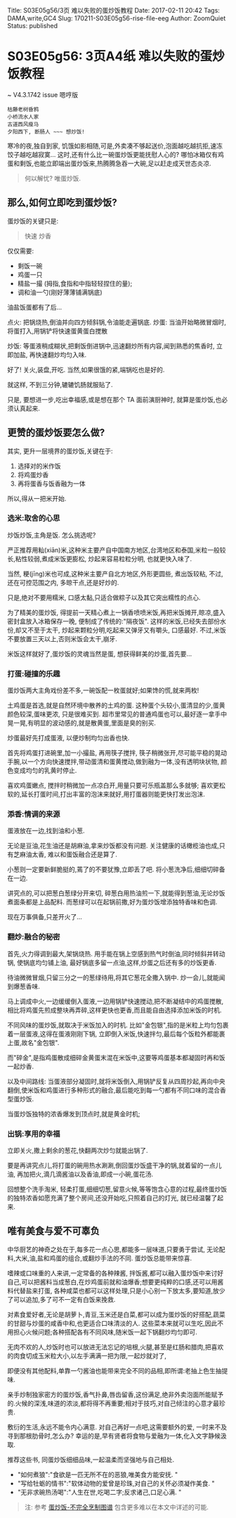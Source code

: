 Title: S03E05g56/3页 难以失败的蛋炒饭教程
Date: 2017-02-11 20:42
Tags: DAMA,write,GC4
Slug: 170211-S03E05g56-rise-file-eeg
Author: ZoomQuiet
Status: published

# S03E05g56: 3页A4纸 难以失败的蛋炒饭教程

~ V4.3.1742 issue 嗯哼版

    枯藤老树昏鸦
    小桥流水人家
    古道西风瘦马
    夕阳西下, 断肠人 ~~~ 想炒饭!

寒冷的夜,独自到家, 饥饿如影相随,可是,外卖凑不够起送价,泡面越吃越抗拒,速冻饺子越吃越寂寞…
这时,还有什么比一碗蛋炒饭更能抚慰人心的?
哪怕冰箱仅有鸡蛋和剩饭,也能立即端出蛋炒饭来,热腾腾急吞一大碗,足以赶走成天世态炎凉. 

> 何以解忧? 唯蛋炒饭.

## 那么,如何立即吃到蛋炒饭?

蛋炒饭的关键只是:

> 快速
> 炒香 

仅仅需要:

- 剩饭一碗
- 鸡蛋一只
- 精盐一撮 (拇指,食指和中指轻轻捏住的量);
- 调和油一勺(刚好薄薄铺满锅底)

油盐饭蛋都有了后...

点火: 把锅烧热,倒油并向四方倾斜锅,令油能走遍锅底. 
炒蛋: 当油开始略微冒烟时,将蛋打入,用锅铲将快速蛋黄蛋白搅散 

炒饭: 等蛋液稍成糊状,把剩饭倒进锅中,迅速翻炒所有内容,闻到熟悉的焦香时, 立即加盐, 再快速翻炒均匀入味. 

好了! 关火,装盘,开吃. 当然,如果很饿的紧,端锅吃也是好的. 

就这样, 不到三分钟,辘辘饥肠就服贴了.

只是, 要想进一步,吃出幸福感,或是想在那个 TA 面前演厨神时,
就算是蛋炒饭,也必须认真起来.

## 更赞的蛋炒饭要怎么做?

其实, 更升一层境界的蛋炒饭,关键在于:

1. 选择对的米作饭
2. 将鸡蛋炒香
3. 再将蛋香与饭香融为一体

所以,得从一把米开始. 

### 选米:取舍的心思

炒饭炒饭,主角是饭. 怎么挑选呢?

严正推荐用籼(xiān)米,这种米主要产自中国南方地区,台湾地区和泰国,米粒一般较长,粘性较弱,煮成米饭更膨松, 炒起来容易粒粒分明, 也就更快入味了.

当然, 粳(jīng)米也可成,这种米主要产自北方地区,外形更圆些, 煮出饭较粘, 不过,还在可控范围之内, 多晾干点,还是好炒的.

只是,绝对不要用糯米, 口感太黏,只适合做粽子以及其它突出糯性的点心.

为了精美的蛋炒饭, 得提前一天精心煮上一锅香喷喷米饭,再把米饭摊开,晾凉,盛入密封盒放入冰箱保存一晚, 便制成了传统的:"隔夜饭".
这样的米饭,已经失去部份水份,却又不至于太干, 炒起来颗粒分明,吃起来又弹牙又有嚼头, 口感最好.
不过,米饭不要放置三天以上,否则米饭会太干,崩牙.

米饭这样就好了,蛋炒饭的灵魂当然是蛋, 想获得鲜美的炒蛋,首先要…

### 打蛋:碰撞的乐趣

蛋炒饭两大主角戏份差不多,一碗饭配一枚蛋就好;如果馋的慌,就来两枚!

土鸡蛋是首选,就是自然环境中散养的土鸡的蛋. 这种蛋个头较小,蛋清显的少,蛋黄颜色较深,蛋味更浓, 只是很难买到. 
超市里常见的普通鸡蛋也可以,最好逐一拿手中晃一晃,有明显的波动感的,就是散黄蛋,里面是臭的别买.

炒蛋最好先打成蛋液, 以便炒制均匀出香也快.

首先将鸡蛋打进碗里,加一小撮盐, 再用筷子搅拌, 筷子稍微张开,尽可能平稳的晃动手腕,以一个方向快速搅拌,带动蛋清和蛋黄搅动,做到融为一体,没有透明块状物, 颜色变成均匀的乳黄时停止. 

喜欢鸡蛋嫩点, 搅拌时稍微加一点凉白开,用量只要可乐瓶盖那么多就够; 喜欢更松软的,延长打蛋时间,打出丰富的泡沫来就好,用打蛋器则能更快打发出泡沫. 

### 添香:情调的来源

蛋液放在一边,找到油和小葱. 

无论是豆油,花生油还是胡麻油,拿来炒饭都没有问题. 关注健康的话橄榄油也成,只有芝麻油太香, 难以和蛋饭融合还是算了.

小葱则一定要新鲜脆挺的,蔫了的不要犹豫,立即丢了吧.
将小葱洗净后,细细切碎备在一边.

讲究点的,可以把葱白葱绿分开来切, 碎葱白用热油煎一下,就能得到葱油,无论炒饭煮面条都是上品配料.
而葱绿可以在起锅前撒,好为蛋炒饭增添独特香味和色调. 

现在万事俱备,只差开火了...

### 翻炒:融合的秘密

首先,火力得调到最大,架锅烧热. 用手能在锅上空感到热气时倒油,同时倾斜并转动锅, 使锅底均匀铺上油, 最好锅底多留一点油,这样,炒蛋之后还有多的炒饭更香. 

待油微微冒烟,只留三分之一的葱绿待用,将其它葱花全撒入锅中. 炒一会儿,就能闻到爆葱香味. 

马上调成中火,一边缓缓倒入蛋液,一边用锅铲快速搅动,把不断凝结中的鸡蛋搅散,相比将鸡蛋先煎成整块再弄碎,这样更快也更香,而且能自由选择添加米饭的时机. 

不同风味的蛋炒饭,就取决于米饭加入的时机. 比如"金包银",指的是米粒上均匀包裹着一层蛋液,这得在蛋液刚刚下锅, 立即倒入米饭,快速拌匀,最后每个饭粒外都能裹上蛋,故名"金包银".

而"碎金",是指鸡蛋散成细碎金黄蛋末混在米饭中,这要等鸡蛋基本都凝固时再和饭一起炒香.

以及中间路线: 当蛋液部分凝固时,就将米饭倒入,用锅铲反复从四周抄起,再向中央翻倒,使米饭和鸡蛋进行多种形式的融合,最后能吃到每一勺都有不同口味的混合香型蛋炒饭.

当蛋炒饭独特的浓香爆发到顶点时,就是黄金时机;

### 出锅:享用的幸福

立即关火,撒上剩余的葱花,快翻两次炒匀就能出锅了.

要是再讲究点儿,将打蛋的碗用热水涮涮,倒回蛋炒饭盛干净的锅,就着留的一点儿油, 再加把火,滴几滴酱油以及香油,即成一小碗,蛋花汤.

回想整个洗手淘米, 轻柔打蛋,细细切葱,留意火候,等等饱含心意的过程,最终蛋炒饭的独特浓香如愿充满了整个房间,还没开始吃,只照着自己的灯光, 就已经温馨了起来. 

## 唯有美食与爱不可辜负

中华厨艺的神奇之处在于,每多花一点心思,都能多一层味道,只要勇于尝试, 无论配料,大米,油,盐和鸡蛋的组合,或翻炒手法的不同. 蛋炒饭总能带来惊喜. 

嗜辣或口味重的人来讲,一定常备的各种辣酱, 拌饭酱,都可以融入蛋炒饭中来讨好自己,可以把酱料当成葱白,在炒鸡蛋前就和油爆香;想要更纯粹的口感,还可以用酱料代替盐来打蛋, 各种咸菜也都可以这样处理,只是小心别一下放太多,要知道,放少了可以追加,多了可不一定有白饭来挽救.

对素食爱好者,无论是胡萝卜,青豆,玉米还是白菜,都可以成为蛋炒饭的好搭配,蔬菜的甘甜与炒蛋的咸香中和,也更适合口味清淡的人. 这些菜本来就可以生吃,因此不用担心火候问题;各种搭配各有不同风味,随米饭一起下锅翻炒均匀即可. 

无肉不欢的人,炒饭时也可以放进无法忘记的培根,火腿,甚至是红肠和腊肉,把喜欢的肉食切成玉米粒大小,以左手满满一把为限,一起炒就对了, 

即便没有其他配料,单靠一勺酱油也能带来完全不同的品相,即所谓:老抽上色生抽提味. 

亲手炒制独家密方的蛋炒饭,香气扑鼻,唇齿留香,这份满足,绝非外卖泡面所能赋予的.火候的深浅,味道的浓淡,都将得不再重要;相对于技巧,对自己倾注的心意才最珍贵. 

敷衍的生活,永远不能令内心满意. 对自己再好一点吧,这需要额外的爱,
一时来不及寻到那根肋骨时,怎么办?
幸运的是,早有贤者将食物与爱融为一体,化入文字静候汲取. 

推荐这些书, 同蛋炒饭细细品味,一起温柔而坚强地与自己相处. 

- "如何煮狼":"食欲是一匹无所不在的恶狼,唯美食方能安抚. "
- "写给牡蛎的情书":"软体动物的爱曾是珍珠,对自己的关怀必须凝作美食. "
- "无非求碗热汤喝":"人生在世,吃喝二字;反求诸己,口足心满. "

> 注:
> 参考 [蛋炒饭-不完全烹制图谱](http://openmindclub.qiniucdn.com/res/tapes/GC4/S03E05g56/fired-rice-egg-mapping.png) 包含更多难以在本文中详述的可能.
